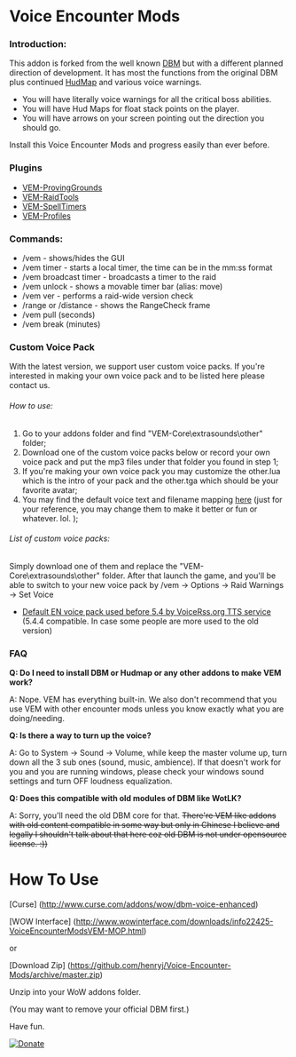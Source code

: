 Voice Encounter Mods
=================

<h3>Introduction:</h3>
<p>This addon is forked from the well known <a href="http://www.curse.com/addons/wow/deadly-boss-mods">DBM</a> but with a different planned direction of development. It has most the functions from the original DBM plus continued <a href="http://www.curse.com/addons/wow/hudmap">HudMap</a> and various voice warnings.</p>

<ul>
<li>You will have literally voice warnings for all the critical boss abilities. </li>
<li>You will have Hud Maps for float stack points on the player.</li>
<li>You will have arrows on your screen pointing out the direction you should go.</li>
</ul>

<p>Install this Voice Encounter Mods and progress easily than ever before.</p>

<h3>Plugins</h3>
<ul>
<li><a href="http://www.curse.com/addons/wow/vem-provinggrounds-mop">VEM-ProvingGrounds</a></li>
<li><a href="http://www.curse.com/addons/wow/vem-raidtools">VEM-RaidTools</a></li>
<li><a href="http://www.curse.com/addons/wow/vem-spelltimers">VEM-SpellTimers</a></li>
<li><a href="http://www.curse.com/addons/wow/vem-profiles">VEM-Profiles</a></li>
</ul>

<h3>Commands:</h3>
<ul>
<li>/vem - shows/hides the GUI
<li>/vem timer <time> <name> - starts a local timer, the time can be in the mm:ss format</li>
<li>/vem broadcast timer <time> <name> - broadcasts a timer to the raid</li>
<li>/vem unlock - shows a movable timer bar (alias: move)</li>
<li>/vem ver - performs a raid-wide version check</li>
<li>/range or /distance - shows the RangeCheck frame</li>
<li>/vem pull <time> (seconds)</li>
<li>/vem break <time> (minutes)</li>
</ul>

<h3>Custom Voice Pack</h3>
<p>With the latest version, we support user custom voice packs. If you're interested in making your own voice pack and to be listed here please contact us.</p>

<h6>How to use:</h6>
<ol>
<li>Go to your addons folder and find "VEM-Core\extrasounds\other" folder;</li>
<li>Download one of the custom voice packs below or record your own voice pack and put the mp3 files under that folder you found in step 1;</li>
<li>If you're making your own voice pack you may customize the other.lua which is the intro of your pack and the other.tga which should be your favorite avatar;</li>
<li>You may find the default voice text and filename mapping <a href="https://github.com/henryj/Voice-Encounter-Mods/blob/master/VoiceText.txt">here</a> (just for your reference, you may change them to make it better or fun or whatever. lol. );</li>
</ol>

<h6>List of custom voice packs:</h6>
<p>Simply download one of them and replace the "VEM-Core\extrasounds\other" folder. After that launch the game, and you'll be able to switch to your new voice pack by /vem -> Options -> Raid Warnings -> Set Voice </p>
<ul>
<li><a href="https://github.com/henryj/VEM-Sounds-Voicerss/archive/master.zip">Default EN voice pack used before 5.4 by VoiceRss.org TTS service</a> (5.4.4 compatible. In case some people are more used to the old version)</li>
</ul>

<h3>FAQ</h3>
<p><b>Q: Do I need to install DBM or Hudmap or any other addons to make VEM work?</b></p>
<p>A: Nope. VEM has everything built-in. We also don't recommend that you use VEM with other encounter mods unless you know exactly what you are doing/needing.</p>

<p><b>Q: Is there a way to turn up the voice?</b></p>
<p>A: Go to System -> Sound -> Volume, while keep the master volume up, turn down all the 3 sub ones (sound, music, ambience). If that doesn't work for you and you are running windows, please check your windows sound settings and turn OFF loudness equalization.</p>

<p><b>Q: Does this compatible with old modules of DBM like WotLK?</b></p>
<p>A: Sorry, you'll need the old DBM core for that. <del>There're VEM like addons with old content compatible in some way but only in Chinese I believe and legally I shouldn't talk about that here coz old DBM is not under opensource license. :))</del></p>

How To Use
=================

[Curse] (http://www.curse.com/addons/wow/dbm-voice-enhanced)

[WOW Interface] (http://www.wowinterface.com/downloads/info22425-VoiceEncounterModsVEM-MOP.html)

or

[Download Zip] (https://github.com/henryj/Voice-Encounter-Mods/archive/master.zip)

Unzip into your WoW addons folder.

(You may want to remove your official DBM first.)

Have fun.

[![Donate](https://www.paypalobjects.com/en_US/i/btn/btn_donate_LG.gif)](https://www.paypal.com/cgi-bin/webscr?cmd=_donations&business=KR8WK2P6DJA3Y&lc=AU&item_name=VEM&item_number=VEM&currency_code=USD&bn=PP%2dDonationsBF%3abtn_donateCC_LG%2egif%3aNonHosted)

